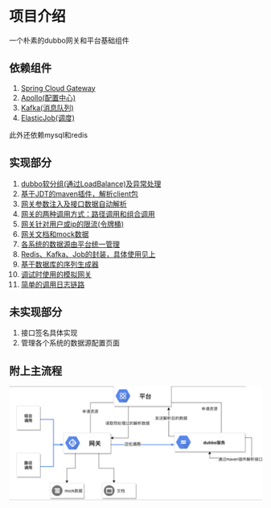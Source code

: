 # 项目介绍
一个朴素的dubbo网关和平台基础组件

## 依赖组件
1. [Spring Cloud Gateway](quickstart/d1.spring-cloud-gateway.md)
2. [Apollo(配置中心)](quickstart/d2.config-center.md)
3. [Kafka(消息队列)](quickstart/d3.kafka-wrapper.md)
4. [ElasticJob(调度)](quickstart/d4.elasticjob-wrapper.md)

此外还依赖mysql和redis

## 实现部分
1. [dubbo软分组(通过LoadBalance)及异常处理](quickstart/i1.dubbo-soft-balance.md)
2. [基于JDT的maven插件，解析client包](quickstart/i2.maven-plugin.md)
3. [网关参数注入及接口数据自动解析](quickstart/i3.inject-and-parse.md)
4. [网关的两种调用方式：路径调用和组合调用](quickstart/i4.calling-mode.md)
5. [网关针对用户或ip的限流(令牌桶)](quickstart/i5.token-bucket.md)
6. [网关文档和mock数据](quickstart/i6.doc-and-mock.md)
7. [各系统的数据源由平台统一管理](quickstart/i7.source-by-platform.md)
8. [Redis、Kafka、Job的封装，具体使用见上](quickstart/i8.module-component.md)
9. [基于数据库的序列生成器](quickstart/i9.sequence-component.md)
10. [调试时使用的模拟网关](quickstart/i10.simple-gateway.md)
11. [简单的调用日志链路](quickstart/i11.simple-call-link.md)


## 未实现部分
1. 接口签名具体实现
2. 管理各个系统的数据源配置页面

## 附上主流程
![](quickstart/process.png)